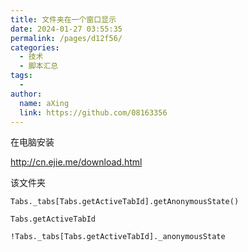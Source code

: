 ```yaml
---
title: 文件夹在一个窗口显示
date: 2024-01-27 03:55:35
permalink: /pages/d12f56/
categories:
  - 技术
  - 脚本汇总
tags:
  - 
author: 
  name: aXing
  link: https://github.com/08163356
---
```





在电脑安装

http://cn.ejie.me/download.html

该文件夹





```
Tabs._tabs[Tabs.getActiveTabId].getAnonymousState()
```

```
Tabs.getActiveTabId
```

```
!Tabs._tabs[Tabs.getActiveTabId]._anonymousState
```

